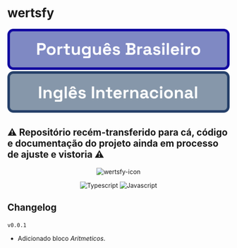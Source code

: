 # wertsfy 

[![PT-BR](../readme_docs/seletor_pt-br__pt-br.svg)](./README.md)
[![EN-US](../readme_docs/seletor_pt-br__en-us.svg)](./README.en_us.md)

## ⚠️ Repositório recém-transferido para cá, código e documentação do projeto ainda em processo de ajuste e vistoria ⚠️

<div align="center"> 

  ![wertsfy-icon](https://github.com/user-attachments/assets/ff5bfd34-3bfa-4f0c-a0e9-51abe5c2c7f7)

  ![Typescript](https://img.shields.io/badge/typescript-111111.svg?style=for-the-badge&logo=typescript&logoColor=steelblue)
  ![Javascript](https://img.shields.io/badge/javascript-111111.svg?style=for-the-badge&logo=javascript&logoColor=yellow)

</div>

## Changelog

``v0.0.1``

  - Adicionado bloco *Aritmeticos*.
